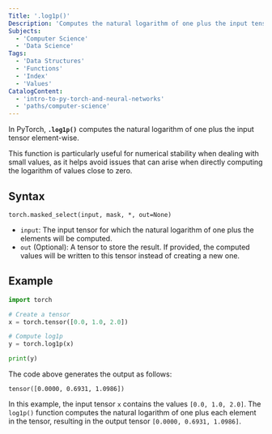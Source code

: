 ```yaml
---
Title: '.log1p()'
Description: 'Computes the natural logarithm of one plus the input tensor element-wise.'
Subjects:
  - 'Computer Science'
  - 'Data Science'
Tags:
  - 'Data Structures'
  - 'Functions'
  - 'Index'
  - 'Values'
CatalogContent:
  - 'intro-to-py-torch-and-neural-networks'
  - 'paths/computer-science'
---
```


In PyTorch, **`.log1p()`** computes the natural logarithm of one plus the input tensor element-wise.

This function is particularly useful for numerical stability when dealing with small values, as it helps avoid issues that can arise when directly computing the logarithm of values close to zero.

## Syntax

```pseudo
torch.masked_select(input, mask, *, out=None)
```

- `input`: The input tensor for which the natural logarithm of one plus the elements will be computed.
- `out` (Optional): A tensor to store the result. If provided, the computed values will be written to this tensor instead of creating a new one.

## Example

```py
import torch

# Create a tensor
x = torch.tensor([0.0, 1.0, 2.0])

# Compute log1p
y = torch.log1p(x)

print(y)
```

The code above generates the output as follows:

```shell
tensor([0.0000, 0.6931, 1.0986])
```

In this example, the input tensor `x` contains the values `[0.0, 1.0, 2.0]`. The `log1p()` function computes the natural logarithm of one plus each element in the tensor, resulting in the output tensor `[0.0000, 0.6931, 1.0986]`.
